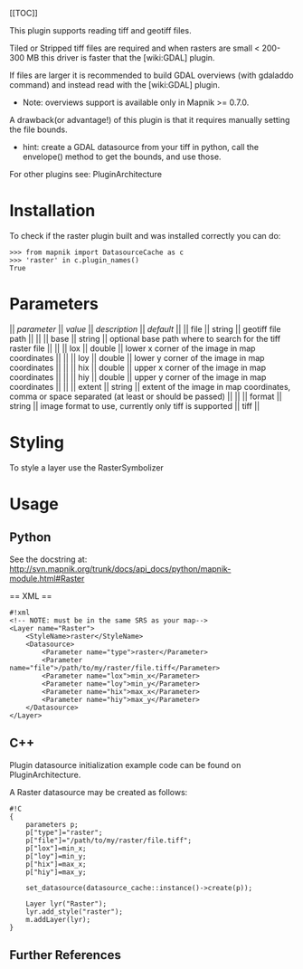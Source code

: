 <!-- Name: Raster -->
<!-- Version: 8 -->
<!-- Last-Modified: 2010/11/14 07:09:01 -->
<!-- Author: kunitoki -->
[[TOC]]

This plugin supports reading tiff and geotiff files.

Tiled or Stripped tiff files are required and when rasters are small < 200-300 MB this driver is faster that the [wiki:GDAL] plugin.

If files are larger it is recommended to build GDAL overviews (with gdaladdo command) and instead read with the [wiki:GDAL] plugin.
 * Note: overviews support is available only in Mapnik >= 0.7.0.

A drawback(or advantage!) of this plugin is that it requires manually setting the file bounds.
 * hint: create a GDAL datasource from your tiff in python, call the envelope() method to get the bounds, and use those.

For other plugins see: PluginArchitecture

# Installation

To check if the raster plugin built and was installed correctly you can do:

    >>> from mapnik import DatasourceCache as c
    >>> 'raster' in c.plugin_names()
    True


# Parameters

|| *parameter* || *value*  || *description* || *default* ||
|| file            || string       || geotiff file path  || ||
|| base            || string       || optional base path where to search for the tiff raster file  || ||
|| lox             || double       || lower x corner of the image in map coordinates || ||
|| loy             || double       || lower y corner of the image in map coordinates || ||
|| hix             || double       || upper x corner of the image in map coordinates || ||
|| hiy             || double       || upper y corner of the image in map coordinates || ||
|| extent          || string       || extent of the image in map coordinates, comma or space separated (at least <lox> <loy> <hix> <hiy> or <extent> should be passed) || ||
|| format          || string       || image format to use, currently only tiff is supported || tiff ||


# Styling

To style a layer use the RasterSymbolizer


# Usage

## Python

See the docstring at: http://svn.mapnik.org/trunk/docs/api_docs/python/mapnik-module.html#Raster

== XML == 


    #!xml
    <!-- NOTE: must be in the same SRS as your map-->
    <Layer name="Raster">
        <StyleName>raster</StyleName>
        <Datasource>
            <Parameter name="type">raster</Parameter>
            <Parameter name="file">/path/to/my/raster/file.tiff</Parameter>
            <Parameter name="lox">min_x</Parameter>
            <Parameter name="loy">min_y</Parameter>
            <Parameter name="hix">max_x</Parameter>
            <Parameter name="hiy">max_y</Parameter>
        </Datasource>
    </Layer>

## C++

Plugin datasource initialization example code can be found on PluginArchitecture.

A Raster datasource may be created as follows:


    #!C
    {
        parameters p;
        p["type"]="raster";
        p["file"]="/path/to/my/raster/file.tiff";
        p["lox"]=min_x;
        p["loy"]=min_y;
        p["hix"]=max_x;
        p["hiy"]=max_y;
    
        set_datasource(datasource_cache::instance()->create(p));
    
        Layer lyr("Raster");
        lyr.add_style("raster");
        m.addLayer(lyr);
    }


## Further References
